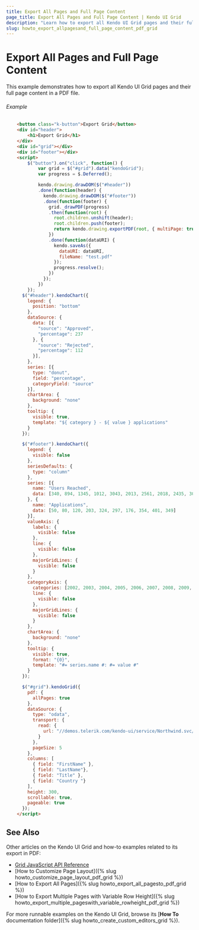 ```yaml
---
title: Export All Pages and Full Page Content
page_title: Export All Pages and Full Page Content | Kendo UI Grid
description: "Learn how to export all Kendo UI Grid pages and their full data and visual content."
slug: howto_export_allpagesand_full_page_content_pdf_grid
---
```


# Export All Pages and Full Page Content

This example demonstrates how to export all Kendo UI Grid pages and their full page content in a PDF file.

###### Example

```html
    <button class="k-button">Export Grid</button>
    <div id="header">
		<h1>Export Grid</h1>
    </div>
    <div id="grid"></div>
    <div id="footer"></div>
    <script>
		$("button").on("click", function() {
			var grid = $("#grid").data("kendoGrid");
			var progress = $.Deferred();

			kendo.drawing.drawDOM($("#header"))
			.done(function(header) {
			  kendo.drawing.drawDOM($("#footer"))
			  .done(function(footer) {
				grid._drawPDF(progress)
				.then(function(root) {
				  root.children.unshift(header);
				  root.children.push(footer);
				  return kendo.drawing.exportPDF(root, { multiPage: true });
				})
				.done(function(dataURI) {
				  kendo.saveAs({
					dataURI: dataURI,
					fileName: "test.pdf"
				  });
				  progress.resolve();
				})
			  });
			})
		});
      $("#header").kendoChart({
        legend: {
          position: "bottom"
        },
        dataSource: {
          data: [{
            "source": "Approved",
            "percentage": 237
          }, {
            "source": "Rejected",
            "percentage": 112
          }],
        },
        series: [{
          type: "donut",
          field: "percentage",
          categoryField: "source"
        }],
        chartArea: {
          background: "none"
        },
        tooltip: {
          visible: true,
          template: "${ category } - ${ value } applications"
        }
      });

      $("#footer").kendoChart({
        legend: {
          visible: false
        },
        seriesDefaults: {
          type: "column"
        },
        series: [{
          name: "Users Reached",
          data: [340, 894, 1345, 1012, 3043, 2013, 2561, 2018, 2435, 3012]
        }, {
          name: "Applications",
          data: [50, 80, 120, 203, 324, 297, 176, 354, 401, 349]
        }],
        valueAxis: {
          labels: {
            visible: false
          },
          line: {
            visible: false
          },
          majorGridLines: {
            visible: false
          }
        },
        categoryAxis: {
          categories: [2002, 2003, 2004, 2005, 2006, 2007, 2008, 2009, 2010, 2011],
          line: {
            visible: false
          },
          majorGridLines: {
            visible: false
          }
        },
        chartArea: {
          background: "none"
        },
        tooltip: {
          visible: true,
          format: "{0}",
          template: "#= series.name #: #= value #"
        }
      });

      $("#grid").kendoGrid({
        pdf: {
          allPages: true
        },
        dataSource: {
          type: "odata",
          transport: {
            read: {
              url: "//demos.telerik.com/kendo-ui/service/Northwind.svc/Employees",
            }
          },
          pageSize: 5
        },
        columns: [
          { field: "FirstName" },
          { field: "LastName"},
          { field: "Title" },
          { field: "Country "}
        ],
        height: 300,
        scrollable: true,
        pageable: true
      });
    </script>
```

## See Also

Other articles on the Kendo UI Grid and how-to examples related to its export in PDF:

* [Grid JavaScript API Reference](/api/javascript/ui/grid)
* [How to Customize Page Layout]({% slug howto_customize_page_layout_pdf_grid %})
* [How to Export All Pages]({% slug howto_export_all_pagesto_pdf_grid %})
* [How to Export Multiple Pages with Variable Row Height]({% slug howto_export_multiple_pageswith_variable_rowheight_pdf_grid %})

For more runnable examples on the Kendo UI Grid, browse its [**How To** documentation folder]({% slug howto_create_custom_editors_grid %}).
